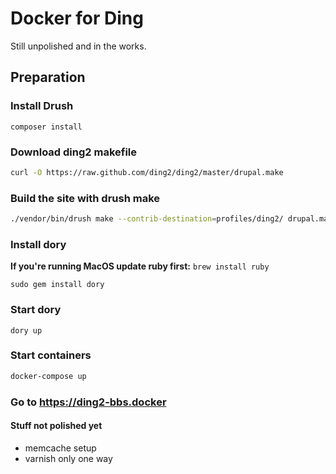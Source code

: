# Docker for Ding

Still unpolished and in the works.

## Preparation

### Install Drush
```
composer install
```

### Download ding2 makefile
```sh
curl -O https://raw.github.com/ding2/ding2/master/drupal.make
```

### Build the site with drush make
```sh
./vendor/bin/drush make --contrib-destination=profiles/ding2/ drupal.make web
```

### Install dory
__If you're running MacOS update ruby first:__ ```brew install ruby```
```
sudo gem install dory
```

### Start dory
```
dory up 
```

### Start containers
```sh
docker-compose up
```

### Go to https://ding2-bbs.docker

#### Stuff not polished yet

* memcache setup
* varnish only one way
